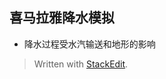 ## 喜马拉雅降水模拟
- 降水过程受水汽输送和地形的影响




> Written with [StackEdit](https://stackedit.io/).
<!--stackedit_data:
eyJoaXN0b3J5IjpbOTkyNzE0MDk3XX0=
-->
